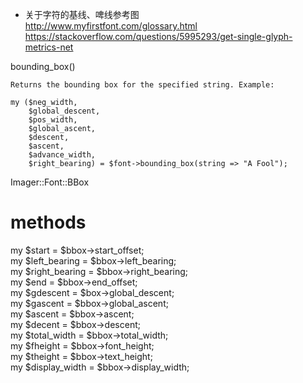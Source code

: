 * 关于字符的基线、啤线参考图  
  http://www.myfirstfont.com/glossary.html  
  https://stackoverflow.com/questions/5995293/get-single-glyph-metrics-net  

bounding_box()  

    Returns the bounding box for the specified string. Example:  

    my ($neg_width,  
        $global_descent,  
        $pos_width,  
        $global_ascent,  
        $descent,  
        $ascent,  
        $advance_width,  
        $right_bearing) = $font->bounding_box(string => "A Fool");  

Imager::Font::BBox  

# methods  
my $start = $bbox->start_offset;  
my $left_bearing = $bbox->left_bearing;  
my $right_bearing = $bbox->right_bearing;  
my $end = $bbox->end_offset;  
my $gdescent = $box->global_descent;  
my $gascent = $bbox->global_ascent;  
my $ascent = $bbox->ascent;  
my $decent = $bbox->descent;  
my $total_width = $bbox->total_width;  
my $fheight = $bbox->font_height;  
my $theight = $bbox->text_height;  
my $display_width = $bbox->display_width;